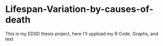 # Lifespan-Variation-by-causes-of-death
This is my EDSD thesis project, here I'll uppload my R Code, Graphs, and text
